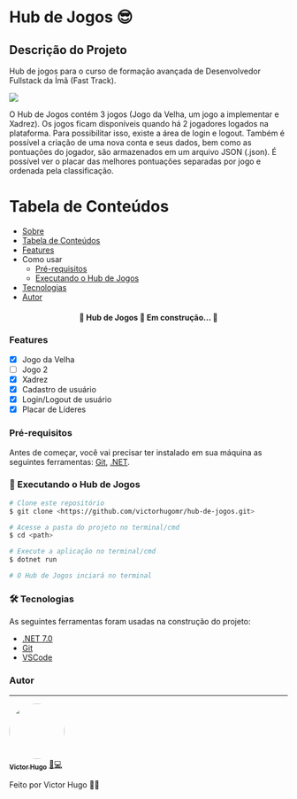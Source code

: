 # Hub de Jogos 😎

## Descrição do Projeto
Hub de jogos para o curso de formação avançada de Desenvolvedor Fullstack da Ímã (Fast Track).

<img src="https://img.shields.io/static/v1?label=csharp&message=hub de jogos&color=7159c1&style=for-the-badge&logo=ghost"/>

O Hub de Jogos contém 3 jogos (Jogo da Velha, um jogo a implementar e Xadrez). Os jogos ficam disponíveis quando há 2 jogadores logados na plataforma. Para possibilitar isso, existe a área de login e logout. Também é possível a criação de uma nova conta e seus dados, bem como as pontuações do jogador, são armazenados em um arquivo JSON (.json). É possível ver o placar das melhores pontuações separadas por jogo e ordenada pela classificação.

Tabela de Conteúdos
=================
<!--ts-->
   * [Sobre](#descrição-do-projeto)
   * [Tabela de Conteúdos](#tabela-de-conteúdos)
   * [Features](#features)
   * Como usar
      * [Pré-requisitos](#pré-requisitos)
      * [Executando o Hub de Jogos](#pré-requisitos)
   * [Tecnologias](#autor)
   * [Autor](#autor)
<!--te-->

<h4 align="center"> 
	🚧  Hub de Jogos 🚀 Em construção...  🚧
</h4>

### Features

- [x] Jogo da Velha
- [ ] Jogo 2
- [x] Xadrez
- [x] Cadastro de usuário
- [x] Login/Logout de usuário
- [x] Placar de Líderes

### Pré-requisitos

Antes de começar, você vai precisar ter instalado em sua máquina as seguintes ferramentas:
[Git](https://git-scm.com), [.NET](https://dotnet.microsoft.com/en-us/).

### 🎲 Executando o Hub de Jogos

```bash
# Clone este repositório
$ git clone <https://github.com/victorhugomr/hub-de-jogos.git>

# Acesse a pasta do projeto no terminal/cmd
$ cd <path>

# Execute a aplicação no terminal/cmd
$ dotnet run

# O Hub de Jogos inciará no terminal
```

### 🛠 Tecnologias

As seguintes ferramentas foram usadas na construção do projeto:

- [.NET 7.0](https://dotnet.microsoft.com/en-us/)
- [Git](https://git-scm.com)
- [VSCode](https://code.visualstudio.com/)

### Autor
---

<a href="https://github.com/victorhugomr">
 <img style="border-radius: 50%;" src="https://avatars.githubusercontent.com/u/22302873?v=4" width="100px;" alt=""/>
 <br />
 <sub><b>Victor Hugo</b></sub></a> <a href="https://github.com/victorhugomr">👨💻</a>

Feito por Victor Hugo 👋🏽
